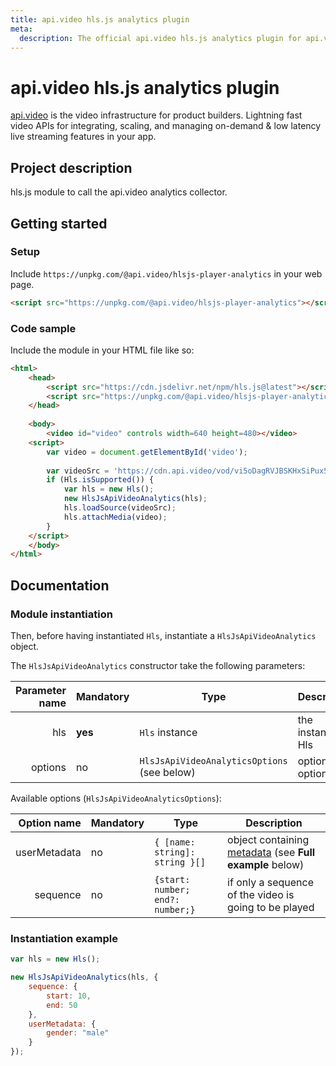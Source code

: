 ```yaml
---
title: api.video hls.js analytics plugin
meta: 
  description: The official api.video hls.js analytics plugin for api.video. [api.video](https://api.video/) is the video infrastructure for product builders. Lightning fast video APIs for integrating, scaling, and managing on-demand & low latency live streaming features in your app.
---
```


# api.video hls.js analytics plugin

[api.video](https://api.video/) is the video infrastructure for product builders. Lightning fast video APIs for integrating, scaling, and managing on-demand & low latency live streaming features in your app.

## Project description

hls.js module to call the api.video analytics collector. 

## Getting started

### Setup

Include `https://unpkg.com/@api.video/hlsjs-player-analytics` in your web page.

```html
<script src="https://unpkg.com/@api.video/hlsjs-player-analytics"></script>
```

### Code sample


Include the module in your HTML file like so:

```html
<html>
    <head>
        <script src="https://cdn.jsdelivr.net/npm/hls.js@latest"></script>
        <script src="https://unpkg.com/@api.video/hlsjs-player-analytics"></script>
    </head>
    
    <body>
        <video id="video" controls width=640 height=480></video>
    <script>
        var video = document.getElementById('video');
        
        var videoSrc = 'https://cdn.api.video/vod/vi5oDagRVJBSKHxSiPux5rYD/hls/manifest.m3u8';
        if (Hls.isSupported()) {
            var hls = new Hls();
            new HlsJsApiVideoAnalytics(hls);
            hls.loadSource(videoSrc);
            hls.attachMedia(video);
        }
    </script>
    </body>
</html>
```

## Documentation

### Module instantiation

Then, before having instantiated `Hls`, instantiate a `HlsJsApiVideoAnalytics` object. 

The `HlsJsApiVideoAnalytics` constructor take the following parameters:

| Parameter name | Mandatory | Type                                        | Description         |
| -------------: | --------- | ------------------------------------------- | ------------------- |
|            hls | **yes**   | `Hls` instance                              | the instance of Hls |
|        options | no        | `HlsJsApiVideoAnalyticsOptions` (see below) | optional options    |


Available options (`HlsJsApiVideoAnalyticsOptions`):

|  Option name | Mandatory | Type                                  | Description                                                                                                  |
| -----------: | --------- | ------------------------------------- | ------------------------------------------------------------------------------------------------------------ |
| userMetadata | no        | ```{ [name: string]: string }[]```    | object containing [metadata](https://api.video/blog/tutorials/dynamic-metadata/) (see **Full example** below) |
|     sequence | no        | ```{start: number; end?: number;} ``` | if only a sequence of the video is going to be played                                                        |

### Instantiation example

```javascript
var hls = new Hls();

new HlsJsApiVideoAnalytics(hls, {
    sequence: {
        start: 10,
        end: 50
    },
    userMetadata: {
        gender: "male"
    }
});
```